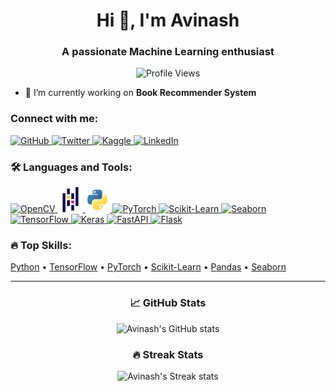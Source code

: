 <h1 align="center">Hi 👋, I'm Avinash</h1>
<h3 align="center">A passionate Machine Learning enthusiast</h3>

<p align="center">
  <img src="https://komarev.com/ghpvc/?username=avinashsuradkar&label=Profile%20views&color=0e75b6&style=flat" alt="Profile Views" />
</p>

- 🔭 I’m currently working on **Book Recommender System**

<h3 align="left">Connect with me:</h3>
<p align="left">
  <a href="https://github.com/avinashsuradkar" target="_blank" rel="noreferrer">
    <img src="https://www.vectorlogo.zone/logos/github/github-icon.svg" alt="GitHub" width="40" height="40"/>
  </a>
  <a href="https://x.com/AvinashEEML" target="_blank" rel="noreferrer">
    <img src="https://www.vectorlogo.zone/logos/twitter/twitter-tile.svg" alt="Twitter" width="40" height="40"/>
  </a>
  <a href="https://www.kaggle.com/avinashsuradkar" target="_blank" rel="noreferrer">
    <img src="https://www.vectorlogo.zone/logos/kaggle/kaggle-icon.svg" alt="Kaggle" width="40" height="40"/>
  </a>
  <a href="https://www.linkedin.com/in/avinash-suradkar-aa8385219/" target="_blank" rel="noreferrer">
    <img src="https://www.vectorlogo.zone/logos/linkedin/linkedin-icon.svg" alt="LinkedIn" width="40" height="40"/>
  </a>
</p>

<h3 align="left">🛠 Languages and Tools:</h3>
<p align="left">
  <a href="https://opencv.org/" target="_blank" rel="noreferrer">
    <img src="https://www.vectorlogo.zone/logos/opencv/opencv-icon.svg" alt="OpenCV" width="40" height="40"/>
  </a>
  <a href="https://pandas.pydata.org/" target="_blank" rel="noreferrer">
    <img src="https://raw.githubusercontent.com/devicons/devicon/2ae2a900d2f041da66e950e4d48052658d850630/icons/pandas/pandas-original.svg" alt="Pandas" width="40" height="40"/>
  </a>
  <a href="https://www.python.org" target="_blank" rel="noreferrer">
    <img src="https://raw.githubusercontent.com/devicons/devicon/master/icons/python/python-original.svg" alt="Python" width="40" height="40"/>
  </a>
  <a href="https://pytorch.org/" target="_blank" rel="noreferrer">
    <img src="https://www.vectorlogo.zone/logos/pytorch/pytorch-icon.svg" alt="PyTorch" width="40" height="40"/>
  </a>
  <a href="https://scikit-learn.org/" target="_blank" rel="noreferrer">
    <img src="https://upload.wikimedia.org/wikipedia/commons/0/05/Scikit_learn_logo_small.svg" alt="Scikit-Learn" width="40" height="40"/>
  </a>
  <a href="https://seaborn.pydata.org/" target="_blank" rel="noreferrer">
    <img src="https://seaborn.pydata.org/_images/logo-mark-lightbg.svg" alt="Seaborn" width="40" height="40"/>
  </a>
  <a href="https://www.tensorflow.org" target="_blank" rel="noreferrer">
    <img src="https://www.vectorlogo.zone/logos/tensorflow/tensorflow-icon.svg" alt="TensorFlow" width="40" height="40"/>
  </a>
  <a href="https://keras.io/" target="_blank" rel="noreferrer">
    <img src="https://upload.wikimedia.org/wikipedia/commons/a/ae/Keras_logo.svg" alt="Keras" width="40" height="40"/>
  </a>
  <a href="https://fastapi.tiangolo.com/" target="_blank" rel="noreferrer">
    <img src="https://www.vectorlogo.zone/logos/fastapi/fastapi-icon.svg" alt="FastAPI" width="40" height="40"/>
  </a>
  <a href="https://flask.palletsprojects.com/" target="_blank" rel="noreferrer">
    <img src="https://www.vectorlogo.zone/logos/pocoo_flask/pocoo_flask-icon.svg" alt="Flask" width="40" height="40"/>
  </a>
</p>

<h3 align="left">🔥 Top Skills:</h3>
<p align="left">
  <a href="https://www.python.org" target="_blank" rel="noreferrer">Python</a> • 
  <a href="https://www.tensorflow.org" target="_blank" rel="noreferrer">TensorFlow</a> • 
  <a href="https://pytorch.org/" target="_blank" rel="noreferrer">PyTorch</a> • 
  <a href="https://scikit-learn.org/" target="_blank" rel="noreferrer">Scikit-Learn</a> • 
  <a href="https://pandas.pydata.org/" target="_blank" rel="noreferrer">Pandas</a> • 
  <a href="https://seaborn.pydata.org/" target="_blank" rel="noreferrer">Seaborn</a>
</p>

---

<h3 align="center">📈 GitHub Stats</h3>
<p align="center">
  <img src="https://github-readme-stats.vercel.app/api?username=avinashsuradkar&show_icons=true&theme=radical" alt="Avinash's GitHub stats" />
</p>

<h3 align="center">🔥 Streak Stats</h3>
<p align="center">
  <img src="https://github-readme-streak-stats.herokuapp.com/?user=avinashsuradkar&theme=radical" alt="Avinash's Streak stats" />
</p>



<!---
avinashsuradkar/avinashsuradkar is a ✨ special ✨ repository because its `README.md` (this file) appears on your GitHub profile.
You can click the Preview link to take a look at your changes.
--->

